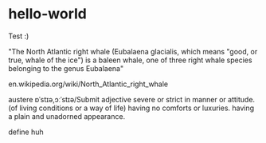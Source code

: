 # hello-world
Test :)


"The North Atlantic right whale (Eubalaena glacialis, which means "good, or true, whale of the ice") is a baleen whale, one of three right whale species belonging to the genus Eubalaena"

en.wikipedia.org/wiki/North_Atlantic_right_whale

austere
ɒˈstɪə,ɔːˈstɪə/Submit
adjective
severe or strict in manner or attitude.
(of living conditions or a way of life) having no comforts or luxuries.
having a plain and unadorned appearance.

define
huh
